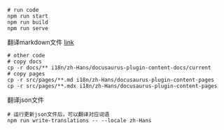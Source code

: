 

```shell
# run code
npm run start
npm run build
npm run serve
```

翻译markdown文件 [link](https://docusaurus.io/zh-CN/docs/i18n/tutorial#translate-markdown-files)

```shell
# other code
# copy docs
cp -r docs/** i18n/zh-Hans/docusaurus-plugin-content-docs/current
# copy pages
cp -r src/pages/**.md i18n/zh-Hans/docusaurus-plugin-content-pages
cp -r src/pages/**.mdx i18n/zh-Hans/docusaurus-plugin-content-pages
```

翻译json文件
```shell
# 运行更新json文件后，可以翻译对应词语
npm run write-translations -- --locale zh-Hans
```

